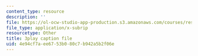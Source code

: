 ```yaml
---
content_type: resource
description: ''
file: https://ol-ocw-studio-app-production.s3.amazonaws.com/courses/res-6-012-introduction-to-probability-spring-2018/4e94cf7aee6753b080c7b942a5b2f06e_3vMZtGUdTVw.vtt
file_type: application/x-subrip
resourcetype: Other
title: 3play caption file
uid: 4e94cf7a-ee67-53b0-80c7-b942a5b2f06e
---
```


